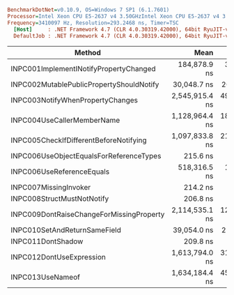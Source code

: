 ``` ini

BenchmarkDotNet=v0.10.9, OS=Windows 7 SP1 (6.1.7601)
Processor=Intel Xeon CPU E5-2637 v4 3.50GHzIntel Xeon CPU E5-2637 v4 3.50GHz, ProcessorCount=16
Frequency=3410097 Hz, Resolution=293.2468 ns, Timer=TSC
  [Host]     : .NET Framework 4.7 (CLR 4.0.30319.42000), 64bit RyuJIT-v4.7.2116.0
  DefaultJob : .NET Framework 4.7 (CLR 4.0.30319.42000), 64bit RyuJIT-v4.7.2116.0


```
 |                                   Method |           Mean |          Error |          StdDev |   Gen 0 | Allocated |
 |----------------------------------------- |---------------:|---------------:|----------------:|--------:|----------:|
 |   INPC001ImplementINotifyPropertyChanged |   184,878.9 ns |  3,622.3352 ns |   4,835.7134 ns |  2.4414 |   17232 B |
 | INPC002MutablePublicPropertyShouldNotify |    30,048.7 ns |    206.5471 ns |     161.2583 ns |  0.0916 |     720 B |
 |         INPC003NotifyWhenPropertyChanges | 2,545,915.4 ns | 49,862.9594 ns | 100,725.6371 ns |       - |   27587 B |
 |               INPC004UseCallerMemberName | 1,128,964.4 ns | 18,068.8381 ns |  15,088.2967 ns |       - |     544 B |
 |   INPC005CheckIfDifferentBeforeNotifying | 1,097,833.8 ns | 21,148.5921 ns |  27,499.1435 ns |       - |     448 B |
 |  INPC006UseObjectEqualsForReferenceTypes |       215.6 ns |      4.2410 ns |       6.3478 ns |  0.0699 |     440 B |
 |                INPC006UseReferenceEquals |   518,316.5 ns |  1,874.9473 ns |   1,753.8267 ns |       - |     448 B |
 |                    INPC007MissingInvoker |       214.2 ns |      4.3151 ns |       6.4587 ns |  0.0699 |     440 B |
 |               INPC008StructMustNotNotify |       206.8 ns |      0.6068 ns |       0.5379 ns |  0.0699 |     440 B |
 | INPC009DontRaiseChangeForMissingProperty | 2,114,535.1 ns | 12,073.7252 ns |  10,082.1064 ns | 27.3438 |  189570 B |
 |             INPC010SetAndReturnSameField |    39,054.0 ns |    250.2095 ns |     208.9362 ns |  0.4883 |    3496 B |
 |                        INPC011DontShadow |       209.8 ns |      1.1952 ns |       0.9331 ns |  0.0699 |     440 B |
 |                 INPC012DontUseExpression | 1,613,794.0 ns | 31,793.7714 ns |  45,597.6769 ns |       - |     880 B |
 |                         INPC013UseNameof | 1,634,184.4 ns | 45,259.4455 ns |  46,478.1139 ns |  3.9063 |   38096 B |
